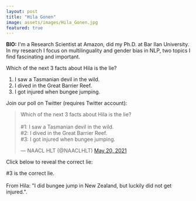 ```yaml
---
layout: post
title: "Hila Gonen"
image: assets/images/Hila_Gonen.jpg
featured: true
---
```


**BIO:** I'm a Research Scientist at Amazon, did my Ph.D. at Bar Ilan University. In my research I focus on multilinguality and gender bias in NLP, two topics I find fascinating and important.

Which of the next 3 facts about Hila is the lie?

1. I saw a Tasmanian devil in the wild.
2. I dived in the Great Barrier Reef.
3. I got injured when bungee jumping.

Join our poll on Twitter (requires Twitter account):

<blockquote class="twitter-tweet" data-conversation="none"><p lang="en" dir="ltr">Which of the next 3 facts about Hila is the lie?<br><br>#1: I saw a Tasmanian devil in the wild.<br>#2: I dived in the Great Barrier Reef.<br>#3: I got injured when bungee jumping.</p>&mdash; NAACL HLT (@NAACLHLT) <a href="https://twitter.com/NAACLHLT/status/1395485233571639303">May 20, 2021</a></blockquote> <script async src="https://platform.twitter.com/widgets.js" charset="utf-8"></script>

Click below to reveal the correct lie:

<span class="spoiler">#3 is the correct lie. <br><br>From Hila: "I did bungee jump in New Zealand, but luckily did not get injured."</span>.